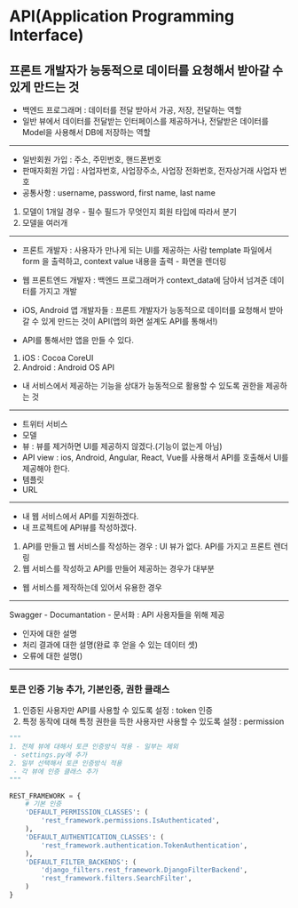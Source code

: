 # API(Application Programming Interface)
## 프론트 개발자가 능동적으로 데이터를 요청해서 받아갈 수 있게 만드는 것
- 백엔드 프로그래머 : 데이터를 전달 받아서 가공, 저장, 전달하는 역할
- 일반 뷰에서 데이터를 전달받는 인터페이스를 제공하거나, 전달받은 데이터를 Model을 사용해서 DB에 저장하는 역할
-----------------------------------------------------------------------------------------
- 일반회원 가입 : 주소, 주민번호, 핸드폰번호
- 판매자회원 가입 : 사업자번호, 사업장주소, 사업장 전화번호, 전자상거래 사업자 번호
- 공통사항 : username, password, first name, last name
1. 모델이 1개일 경우 - 필수 필드가 무엇인지 회원 타입에 따라서 분기
2. 모델을 여러개
-----------------------------------------------------------------------------------------
- 프론트 개발자 : 사용자가 만나게 되는 UI를 제공하는 사람
template 파일에서 form 을 출력하고, context value 내용을 출력 - 화면을 렌더링

- 웹 프론트엔드 개발자 : 백엔드 프로그래머가 context_data에 담아서 넘겨준 데이터를 가지고 개발
- iOS, Android 앱 개발자들 : 프론트 개발자가 능동적으로 데이터를 요청해서 받아갈 수 있게 만드는 것이 API(앱의 화면 설계도 API를 통해서!)
- API를 통해서만 앱을 만들 수 있다.
1. iOS : Cocoa CoreUI
2. Android : Android OS API
- 내 서비스에서 제공하는 기능을 상대가 능동적으로 활용할 수 있도록 권한을 제공하는 것
-----------------------------------------------------------------------------------------
- 트위터 서비스
- 모델
- 뷰 : 뷰를 제거하면 UI를 제공하지 않겠다.(기능이 없는게 아님)
- API view : ios, Android, Angular, React, Vue를 사용해서 API를 호출해서 UI를 제공해야 한다.
- 템플릿
- URL
-----------------------------------------------------------------------------------------
- 내 웹 서비스에서 API를 지원하겠다.
- 내 프로젝트에 API뷰를 작성하겠다.
1. API를 만들고 웹 서비스를 작성하는 경우 : UI 뷰가 없다. API를 가지고 프론트 렌더링
2. 웹 서비스를 작성하고 API를 만들어 제공하는 경우가 대부분
  - 웹 서비스를 제작하는데 있어서 유용한 경우
-----------------------------------------------------------------------------------------
Swagger - Documantation - 문서화 : API 사용자들을 위해 제공
- 인자에 대한 설명
- 처리 결과에 대한 설명(완료 후 얻을 수 있는 데이터 셋)
- 오류에 대한 설명()
-----------------------------------------------------------------------------------------
### 토큰 인증 기능 추가, 기본인증, 권한 클래스
1. 인증된 사용자만 API를 사용할 수 있도록 설정 : token 인증
2. 특정 동작에 대해 특정 권한을 득한 사용자만 사용할 수 있도록 설정 : permission

```python
"""
1. 전체 뷰에 대해서 토큰 인증방식 적용 - 일부는 제외
 - settings.py에 추가
2. 일부 선택해서 토큰 인증방식 적용
 - 각 뷰에 인증 클래스 추가
"""

REST_FRAMEWORK = {
    # 기본 인증
    'DEFAULT_PERMISSION_CLASSES': (
        'rest_framework.permissions.IsAuthenticated',
    ),
    'DEFAULT_AUTHENTICATION_CLASSES': (
        'rest_framework.authentication.TokenAuthentication',
    ),
    'DEFAULT_FILTER_BACKENDS': (
        'django_filters.rest_framework.DjangoFilterBackend',
        'rest_framework.filters.SearchFilter',
    )
}
```
